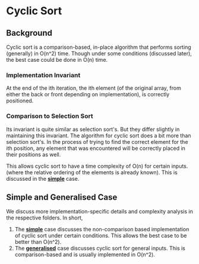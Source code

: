 # Cyclic Sort

## Background
Cyclic sort is a comparison-based, in-place algorithm that performs sorting (generally) in O(n^2) time. 
Though under some conditions (discussed later), the best case could be done in O(n) time.

### Implementation Invariant
At the end of the ith iteration, the ith element 
(of the original array, from either the back or front depending on implementation), is correctly positioned.

### Comparison to Selection Sort
Its invariant is quite similar as selection sort's. But they differ slightly in maintaining this invariant.
The algorithm for cyclic sort does a bit more than selection sort's. 
In the process of trying to find the correct element for the ith position, any element that was
encountered will be correctly placed in their positions as well.

This allows cyclic sort to have a time complexity of O(n) for certain inputs.
(where the relative ordering of the elements is already known). This is discussed in the [**simple**](./simple) case.

## Simple and Generalised Case
We discuss more implementation-specific details and complexity analysis in the respective folders. In short,
1. The [**simple**](./simple) case discusses the non-comparison based implementation of cyclic sort under 
certain conditions. This allows the best case to be better than O(n^2).
2. The [**generalised**](./generalised) case discusses cyclic sort for general inputs. This is comparison-based and is 
usually implemented in O(n^2).


